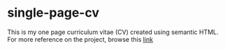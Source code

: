 # single-page-cv

This is my one page curriculum vitae (CV) created using semantic HTML. For more reference on the project, browse this [link](https://roadmap.sh/projects/single-page-cv)
